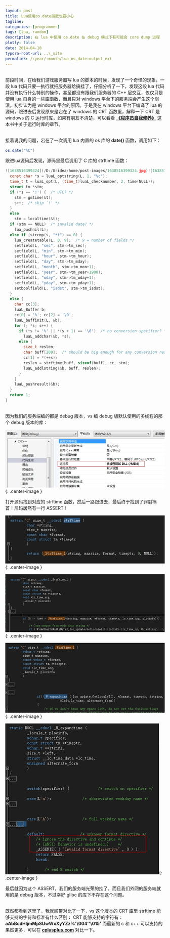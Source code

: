 ```yaml
---
layout: post
title: Lua使用os.date函数也要小心
tagline:
categories: [programmer]
tags: [lua, random]
description: 在 lua 中使用 os.date 在 debug 模式下有可能会 core dump 进程 
plotly: false
date: 2014-04-10
typora-root-url: ..\_site
permalink: /:year/:month/lua_os_date:output_ext
---
```

\
前段时间，在给我们游戏服务器写 lua 的脚本的时候，发现了一个奇怪的现象，一段 lua 代码只要一执行就把服务器给搞挂了，仔细分析了一下，发现这段 lua 代码并没有执行什么特别的操作，甚至都没有跟我们服务器的 C++ 层交互，仅仅只是使用 lua 自身的一些库函数，而且只对 windows 平台下的服务端会产生这个崩溃。初步认为是 windows 平台的原因。于是我在 windows 平台下编译了 lua 的源码，跟进去后发现原来是宕在了 windows 的 CRT 函数里，解释一下 CRT 是 windows 的 C 运行时库，如果有朋友不清楚，可以看看 [**《程序员自我修养》**](https://www.amazon.cn/dp/B0027VSA7U) 这本书中关于运行时库的章节。

<!-- more -->

\
接着说我的问题，宕在了一次调用 lua 内置的 os 库的 **date()** 函数，调用如下：

```lua
os.date("%C")
```
跟进lua源码后发现，源码里最后调用了 C 库的 strftime 函数：

```c
![1638516399324](/D:/Gridea/home/post-images/1638516399324.jpg)![1638516399324](/D:/Gridea/home/post-images/1638516399324.jpg)![1638516399324](/D:/Gridea/home/post-images/1638516399324.jpg)static int os_date (lua_State *L) {
  const char *s = luaL_optstring(L, 1, "%c");
  time_t t = luaL_opt(L, (time_t)luaL_checknumber, 2, time(NULL));
  struct tm *stm;
  if (*s == '!') {  /* UTC? */
    stm = gmtime(&t);
    s++;  /* skip `!' */
  }
  else
    stm = localtime(&t);
  if (stm == NULL)  /* invalid date? */
    lua_pushnil(L);
  else if (strcmp(s, "*t") == 0) {
    lua_createtable(L, 0, 9);  /* 9 = number of fields */
    setfield(L, "sec", stm->tm_sec);
    setfield(L, "min", stm->tm_min);
    setfield(L, "hour", stm->tm_hour);
    setfield(L, "day", stm->tm_mday);
    setfield(L, "month", stm->tm_mon+1);
    setfield(L, "year", stm->tm_year+1900);
    setfield(L, "wday", stm->tm_wday+1);
    setfield(L, "yday", stm->tm_yday+1);
    setboolfield(L, "isdst", stm->tm_isdst);
  }
  else {
    char cc[3];
    luaL_Buffer b;
    cc[0] = '%'; cc[2] = '\0';
    luaL_buffinit(L, &b);
    for (; *s; s++) {
      if (*s != '%' || *(s + 1) == '\0')  /* no conversion specifier? */
        luaL_addchar(&b, *s);
      else {
        size_t reslen;
        char buff[200];  /* should be big enough for any conversion result */
        cc[1] = *(++s);
        reslen = strftime(buff, sizeof(buff), cc, stm);
        luaL_addlstring(&b, buff, reslen);
      }
    }
    luaL_pushresult(&b);
  }
  return 1;
}
```
\
因为我们的服务端编的都是 debug 版本，vs 编 debug 版默认使用的多线程的那个 debug 版本的库：

![](/../assets/posts/1638516399324.jpg){: .center-image }

打开源码找到对应的 strftime 函数，然后一路跟进去，最后终于找到了罪魁祸首！尼玛居然有一行 ASSERT！

![](/../assets/posts/1638516405244.jpg){: .center-image }

![](/../assets/posts/1638516413468.jpg){: .center-image }

![](/../assets/posts/1638516408799.jpg){: .center-image }

![](/../assets/posts/1638516418405.jpg){: .center-image }

最后就因为这个 ASSERT，我们的服务端光荣的挂了，而且我们外网的服务端就用的是 debug 版本，不过幸好 glibc 的库下不存在这个问题。

\
既然都看到这里了，我就顺带对比了一下，vs 这个版本的 CRT 库里 strftime 能够支持的字符和标准有什么区别：
CRT 能够支持的字符有：**aAbBcdHIjmMpSUwWxXyYZz%'\004''\015'**
而最新的 c 和 c++ 可以支持的果然更多，可以在 [**cplusplus.com**](http://www.cplusplus.com/reference/ctime/strftime/) 对比一下。